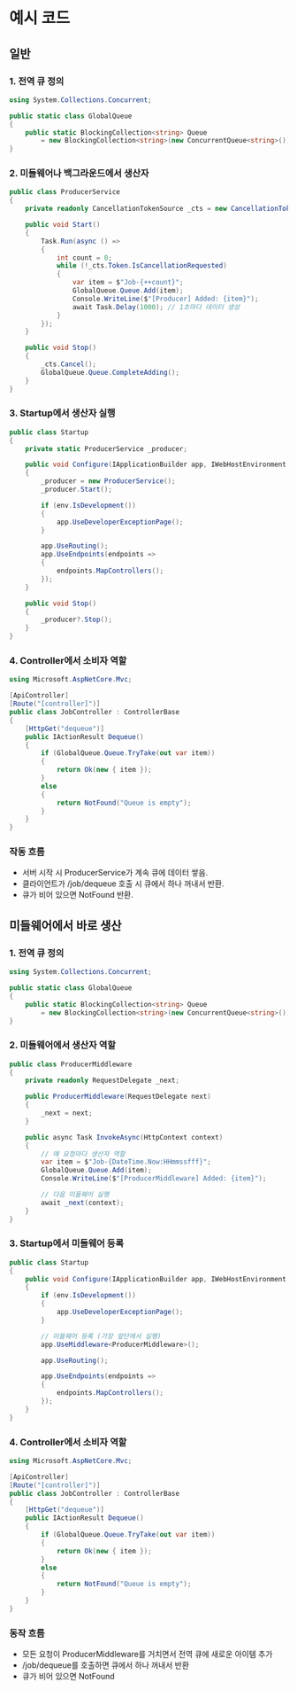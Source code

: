 # 예시 코드
## 일반
### 1. 전역 큐 정의
```csharp
using System.Collections.Concurrent;

public static class GlobalQueue
{
    public static BlockingCollection<string> Queue 
        = new BlockingCollection<string>(new ConcurrentQueue<string>());
}
```

### 2. 미들웨어나 백그라운드에서 생산자
```csharp
public class ProducerService
{
    private readonly CancellationTokenSource _cts = new CancellationTokenSource();

    public void Start()
    {
        Task.Run(async () =>
        {
            int count = 0;
            while (!_cts.Token.IsCancellationRequested)
            {
                var item = $"Job-{++count}";
                GlobalQueue.Queue.Add(item);
                Console.WriteLine($"[Producer] Added: {item}");
                await Task.Delay(1000); // 1초마다 데이터 생성
            }
        });
    }

    public void Stop()
    {
        _cts.Cancel();
        GlobalQueue.Queue.CompleteAdding();
    }
}
```

### 3. Startup에서 생산자 실행
```csharp
public class Startup
{
    private static ProducerService _producer;

    public void Configure(IApplicationBuilder app, IWebHostEnvironment env)
    {
        _producer = new ProducerService();
        _producer.Start();

        if (env.IsDevelopment())
        {
            app.UseDeveloperExceptionPage();
        }

        app.UseRouting();
        app.UseEndpoints(endpoints =>
        {
            endpoints.MapControllers();
        });
    }

    public void Stop()
    {
        _producer?.Stop();
    }
}
```

### 4. Controller에서 소비자 역할
```csharp
using Microsoft.AspNetCore.Mvc;

[ApiController]
[Route("[controller]")]
public class JobController : ControllerBase
{
    [HttpGet("dequeue")]
    public IActionResult Dequeue()
    {
        if (GlobalQueue.Queue.TryTake(out var item))
        {
            return Ok(new { item });
        }
        else
        {
            return NotFound("Queue is empty");
        }
    }
}
```

### 작동 흐름
- 서버 시작 시 ProducerService가 계속 큐에 데이터 쌓음.
- 클라이언트가 /job/dequeue 호출 시 큐에서 하나 꺼내서 반환.
- 큐가 비어 있으면 NotFound 반환.

## 미들웨어에서 바로 생산
### 1. 전역 큐 정의
```csharp
using System.Collections.Concurrent;

public static class GlobalQueue
{
    public static BlockingCollection<string> Queue 
        = new BlockingCollection<string>(new ConcurrentQueue<string>());
}
```
### 2. 미들웨어에서 생산자 역할
```csharp
public class ProducerMiddleware
{
    private readonly RequestDelegate _next;

    public ProducerMiddleware(RequestDelegate next)
    {
        _next = next;
    }

    public async Task InvokeAsync(HttpContext context)
    {
        // 매 요청마다 생산자 역할
        var item = $"Job-{DateTime.Now:HHmmssfff}";
        GlobalQueue.Queue.Add(item);
        Console.WriteLine($"[ProducerMiddleware] Added: {item}");

        // 다음 미들웨어 실행
        await _next(context);
    }
}
```

### 3. Startup에서 미들웨어 등록
```csharp
public class Startup
{
    public void Configure(IApplicationBuilder app, IWebHostEnvironment env)
    {
        if (env.IsDevelopment())
        {
            app.UseDeveloperExceptionPage();
        }

        // 미들웨어 등록 (가장 앞단에서 실행)
        app.UseMiddleware<ProducerMiddleware>();

        app.UseRouting();

        app.UseEndpoints(endpoints =>
        {
            endpoints.MapControllers();
        });
    }
}
```

### 4. Controller에서 소비자 역할
```csharp
using Microsoft.AspNetCore.Mvc;

[ApiController]
[Route("[controller]")]
public class JobController : ControllerBase
{
    [HttpGet("dequeue")]
    public IActionResult Dequeue()
    {
        if (GlobalQueue.Queue.TryTake(out var item))
        {
            return Ok(new { item });
        }
        else
        {
            return NotFound("Queue is empty");
        }
    }
}
```

### 동작 흐름
- 모든 요청이 ProducerMiddleware를 거치면서 전역 큐에 새로운 아이템 추가
- /job/dequeue를 호출하면 큐에서 하나 꺼내서 반환
- 큐가 비어 있으면 NotFound

